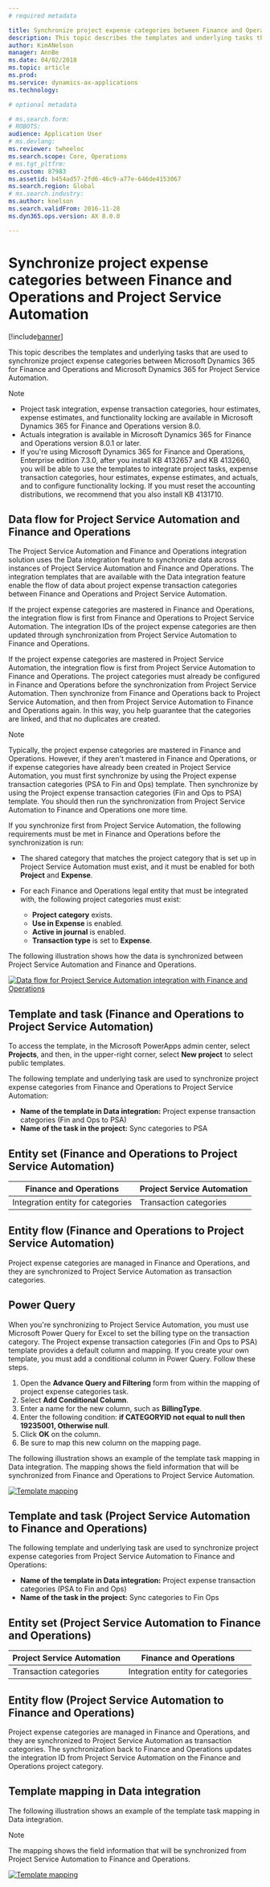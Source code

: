 ```yaml
---
# required metadata

title: Synchronize project expense categories between Finance and Operations and Project Service Automation 
description: This topic describes the templates and underlying tasks that are used to synchronize project expense categories between Microsoft Dynamics 365 for Finance and Operations and Microsoft Dynamics 365 for Project Service Automation.
author: KimANelson
manager: AnnBe
ms.date: 04/02/2018
ms.topic: article
ms.prod: 
ms.service: dynamics-ax-applications
ms.technology: 

# optional metadata

# ms.search.form: 
# ROBOTS: 
audience: Application User
# ms.devlang: 
ms.reviewer: twheeloc
ms.search.scope: Core, Operations
# ms.tgt_pltfrm: 
ms.custom: 87983
ms.assetid: b454ad57-2fd6-46c9-a77e-646de4153067
ms.search.region: Global
# ms.search.industry: 
ms.author: knelson
ms.search.validFrom: 2016-11-28
ms.dyn365.ops.version: AX 8.0.0

---
```


# Synchronize project expense categories between Finance and Operations and Project Service Automation

[!include[banner](../includes/banner.md)]

This topic describes the templates and underlying tasks that are used to synchronize project expense categories between Microsoft Dynamics 365 for Finance and Operations and Microsoft Dynamics 365 for Project Service Automation.

> [!NOTE]
> - Project task integration, expense transaction categories, hour estimates, expense estimates, and functionality locking are available in Microsoft Dynamics 365 for Finance and Operations version 8.0.
> - Actuals integration is available in Microsoft Dynamics 365 for Finance and Operations version 8.0.1 or later.
> - If you're using Microsoft Dynamics 365 for Finance and Operations, Enterprise edition 7.3.0, after you install KB 4132657 and KB 4132660, you will be able to use the templates to integrate project tasks, expense transaction categories, hour estimates, expense estimates, and actuals, and to configure functionality locking. If you must reset the accounting distributions, we recommend that you also install KB 4131710.

## Data flow for Project Service Automation and Finance and Operations

The Project Service Automation and Finance and Operations integration solution uses the Data integration feature to synchronize data across instances of Project Service Automation and Finance and Operations. The integration templates that are available with the Data integration feature enable the flow of data about project expense transaction categories between Finance and Operations and Project Service Automation.

If the project expense categories are mastered in Finance and Operations, the integration flow is first from Finance and Operations to Project Service Automation. The integration IDs of the project expense categories are then updated through synchronization from Project Service Automation to Finance and Operations.

If the project expense categories are mastered in Project Service Automation, the integration flow is first from Project Service Automation to Finance and Operations. The project categories must already be configured in Finance and Operations before the synchronization from Project Service Automation. Then synchronize from Finance and Operations back to Project Service Automation, and then from Project Service Automation to Finance and Operations again. In this way, you help guarantee that the categories are linked, and that no duplicates are created.

> [!NOTE]
> Typically, the project expense categories are mastered in Finance and Operations. However, if they aren't mastered in Finance and Operations, or if expense categories have already been created in Project Service Automation, you must first synchronize by using the Project expense transaction categories (PSA to Fin and Ops) template. Then synchronize by using the Project expense transaction categories (Fin and Ops to PSA) template. You should then run the synchronization from Project Service Automation to Finance and Operations one more time.
>
> If you synchronize first from Project Service Automation, the following requirements must be met in Finance and Operations before the synchronization is run:
>
> - The shared category that matches the project category that is set up in Project Service Automation must exist, and it must be enabled for both **Project** and **Expense**.
> - For each Finance and Operations legal entity that must be integrated with, the following project categories must exist:
>
>     - **Project category** exists. 
>     - **Use in Expense** is enabled.
>     - **Active in journal** is enabled.
>     - **Transaction type** is set to **Expense**.

The following illustration shows how the data is synchronized between Project Service Automation and Finance and Operations.

[![Data flow for Project Service Automation integration with Finance and Operations](./media/ProjectExpenseCategoriesFlow.png)](./media/ProjectExpenseCategoriesFlow.png)

## Template and task (Finance and Operations to Project Service Automation)

To access the template, in the Microsoft PowerApps admin center, select **Projects**, and then, in the upper-right corner, select **New project** to select public templates.

The following template and underlying task are used to synchronize project expense categories from Finance and Operations to Project Service Automation:

- **Name of the template in Data integration:** Project expense transaction categories (Fin and Ops to PSA)
- **Name of the task in the project:** Sync categories to PSA

## Entity set (Finance and Operations to Project Service Automation)

| Finance and Operations            | Project Service Automation |
|-----------------------------------|----------------------------|
| Integration entity for categories | Transaction categories     |

## Entity flow (Finance and Operations to Project Service Automation)

Project expense categories are managed in Finance and Operations, and they are synchronized to Project Service Automation as transaction categories.

## Power Query

When you're synchronizing to Project Service Automation, you must use Microsoft Power Query for Excel to set the billing type on the transaction category. The Project expense transaction categories (Fin and Ops to PSA) template provides a default column and mapping. If you create your own template, you must add a conditional column in Power Query. Follow these steps.

1. Open the **Advance Query and Filtering** form from within the mapping of project expense categories task.
2. Select **Add Conditional Column**.
3. Enter a name for the new column, such as **BillingType**.
4. Enter the following condition: **if CATEGORYID not equal to null then 19235001, Otherwise null**.
5. Click **OK** on the column.
6. Be sure to map this new column on the mapping page.

The following illustration shows an example of the template task mapping in Data integration. The mapping shows the field information that will be synchronized from Finance and Operations to Project Service Automation.

[![Template mapping](./media/ProjectExpenseCategoriesToPSAMapping.jpg)](./media/ProjectExpenseCategoriesToPSAMapping.jpg)

## Template and task (Project Service Automation to Finance and Operations)

The following template and underlying task are used to synchronize project expense categories from Project Service Automation to Finance and Operations:

- **Name of the template in Data integration:** Project expense transaction categories (PSA to Fin and Ops)
- **Name of the task in the project:** Sync categories to Fin Ops

## Entity set (Project Service Automation to Finance and Operations)

| Project Service Automation | Finance and Operations            |
|----------------------------|-----------------------------------|
| Transaction categories     | Integration entity for categories |

## Entity flow (Project Service Automation to Finance and Operations)

Project expense categories are managed in Finance and Operations, and they are synchronized to Project Service Automation as transaction categories. The synchronization back to Finance and Operations updates the integration ID from Project Service Automation on the Finance and Operations project category.

## Template mapping in Data integration

The following illustration shows an example of the template task mapping in Data integration.

> [!NOTE]
> The mapping shows the field information that will be synchronized from Project Service Automation to Finance and Operations.

[![Template mapping](./media/ProjectExpenseCategoriesToFinOpsMapping.jpg)](./media/ProjectExpenseCategoriesToFinOpsMapping.jpg)
